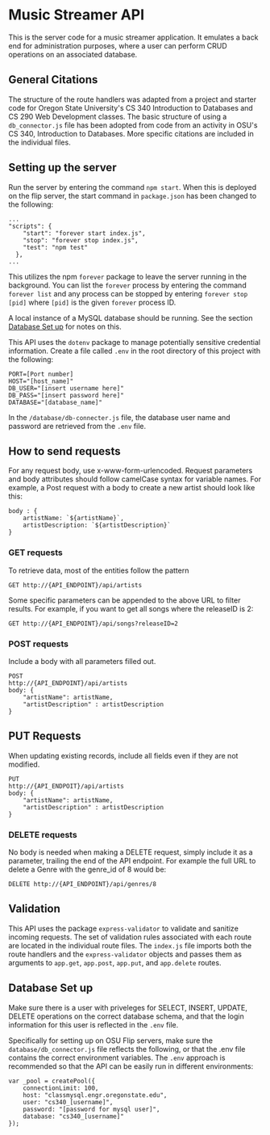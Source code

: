 # Music Streamer API

This is the server code for a music streamer application. It emulates a back end for administration purposes, where a user can perform CRUD operations on an associated database. 

## General Citations

The structure of the route handlers was adapted from a project and starter code for Oregon State University's CS 340 Introduction to Databases and CS 290 Web Development classes. The basic structure of using a `db_connector.js` file has been adopted from code from an activity in OSU's CS 340, Introduction to Databases. More specific citations are included in the individual files.

## Setting up the server

Run the server by entering the command `npm start`. When this is deployed on the flip server, the start command in `package.json` has been changed to the following:

```
...
"scripts": {
    "start": "forever start index.js",
    "stop": "forever stop index.js",
    "test": "npm test"
  },
...
```

This utilizes the npm `forever` package to leave the server running in the background. You can list the `forever` process by entering the command `forever list` and any process can be stopped by entering `forever stop [pid]` where `[pid]` is the given `forever` process ID. 

A local instance of a MySQL database should be running. See the section [Database Set up](#database-set-up) for notes on this. 

This API uses the `dotenv` package to manage potentially sensitive credential information. Create a file called `.env` in the root directory of this project with the following:

```
PORT=[Port number]
HOST="[host_name]"
DB_USER="[insert username here]"
DB_PASS="[insert password here]"
DATABASE="[database_name]"
```

In the `/database/db-connecter.js` file, the database user name and password are retrieved from the `.env` file. 

## How to send requests

For any request body, use x-www-form-urlencoded. Request parameters and body attributes should follow camelCase syntax for variable names. For example, a Post request with a body to create a new artist should look like this:

```
body : {
    artistName: `${artistName}`,
    artistDescription: `${artistDescription}`
}
```

### GET requests

To retrieve data, most of the entities follow the pattern

```
GET http://{API_ENDPOINT}/api/artists
```

Some specific parameters can be appended to the above URL to filter results. For example, if you want to get all songs where the releaseID is 2:

```
GET http://{API_ENDPOINT}/api/songs?releaseID=2
```

### POST requests

Include a body with all parameters filled out. 

```
POST
http://{API_ENDPOINT}/api/artists
body: {
    "artistName": artistName,
    "artistDescription" : artistDescription
}

```

## PUT Requests

When updating existing records, include all fields even if they are not modified.

```
PUT 
http://{API_ENDPOIT}/api/artists
body: {
    "artistName": artistName,
    "artistDescription" : artistDescription
}
```

### DELETE requests

No body is needed when making a DELETE request, simply include it as a parameter, trailing the end of the API endpoint. For example the full URL to delete a Genre with the genre_id of 8 would be:

```
DELETE http://{API_ENDPOINT}/api/genres/8
```

## Validation

This API uses the package `express-validator` to validate and sanitize incoming requests. The set of validation rules associated with each route are located in the individual route files. The `index.js` file imports both the route handlers and the `express-validator` objects and passes them as arguments to `app.get`, `app.post`, `app.put`, and `app.delete` routes. 

## Database Set up

Make sure there is a user with priveleges for SELECT, INSERT, UPDATE, DELETE operations on the correct database schema, and that the login information for this user is reflected in the `.env` file. 

Specifically for setting up on OSU Flip servers, make sure the `database/db_connector.js` file reflects the following, or that the .env file contains the correct environment variables. The `.env` approach is recommended so that the API can be easily run in different environments:

```
var _pool = createPool({
    connectionLimit: 100,
    host: "classmysql.engr.oregonstate.edu",
    user: "cs340_[username]",
    password: "[password for mysql user]",
    database: "cs340_[username]"
});
```
